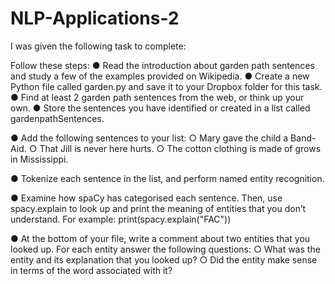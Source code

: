 # NLP-Applications-2

I was given the following task to complete:

Follow these steps:
● Read the introduction about garden path sentences and study a few of
the examples provided on Wikipedia.
● Create a new Python file called garden.py and save it to your Dropbox
folder for this task.
● Find at least 2 garden path sentences from the web, or think up your own.
● Store the sentences you have identified or created in a list called
gardenpathSentences.

● Add the following sentences to your list:
○ Mary gave the child a Band-Aid.
○ That Jill is never here hurts.
○ The cotton clothing is made of grows in Mississippi.

● Tokenize each sentence in the list, and perform named entity recognition.

● Examine how spaCy has categorised each sentence. Then, use
spacy.explain to look up and print the meaning of entities that you don’t
understand. For example: print(spacy.explain("FAC"))

● At the bottom of your file, write a comment about two entities that you
looked up. For each entity answer the following questions:
○ What was the entity and its explanation that you looked up?
○ Did the entity make sense in terms of the word associated with it?
